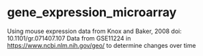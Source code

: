 # gene_expression_microarray
Using mouse expression data from Knox and Baker, 2008 doi: 10.1101/gr.071407.107 
Data from GSE11224 in https://www.ncbi.nlm.nih.gov/geo/ to determine changes over time

